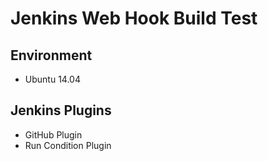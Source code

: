 # Jenkins Web Hook Build Test

## Environment

- Ubuntu 14.04

## Jenkins Plugins
- GitHub Plugin
- Run Condition Plugin
